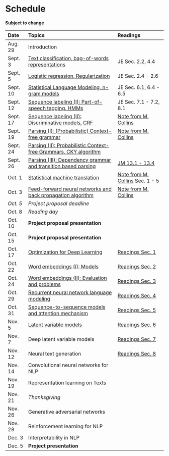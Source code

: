 # Schedule

**Subject to change**

| Date | Topics | Readings |
|:-------------|:-----|:---- |
| Aug. 29 | Introduction | |
| Sept. 3 | [Text classification, bag-of-words representations](slides/lecture-02.pdf) | JE Sec. 2.2, 4.4|
| Sept. 5 | [Logistic regression, Regularization](slides/lecture-03.pdf) | JE Sec. 2.4 - 2.6|
| Sept. 10 | [Statistical Language Modeling, n-gram models](slides/lecture-04.pdf) | JE Sec. 6.1, 6.4 - 6.5|
| Sept. 12 | [Sequence labeling (I): Part-of-speech tagging, HMMs](slides/lecture-05.pdf) | JE Sec. 7.1 - 7.2, 8.1|
| Sept. 17 | [Sequence labeling (II): Discriminative models, CRF](slides/lecture-06.pdf) | [Note from M. Collins](http://www.cs.columbia.edu/~mcollins/crf.pdf) |
| Sept. 19 | [Parsing (I): (Probabilistic) Context-free grammar](slides/lecture-07.pdf) | [Note from M. Collins](http://www.cs.columbia.edu/~mcollins/courses/nlp2011/notes/pcfgs.pdf)|
| Sept. 24 | [Parsing (II): Probabilistic Context-free Grammars, CKY algorithm](slides/lecture-08.pdf) | |
| Sept. 26 | [Parsing (III): Dependency grammar and transition based parsing](slides/lecture-09.pdf) | [JM 13.1 - 13.4](https://web.stanford.edu/%7Ejurafsky/slp3/13.pdf) |
| Oct. 1 | [Statistical machine translation](slides/lecture-10.pdf) | [Note from M. Collins](http://www.cs.columbia.edu/~mcollins/courses/nlp2011/notes/ibm12.pdf) Sec. 1 - 5 |
| Oct. 3 | [Feed-forward neural networks and back propagation algorithm](slides/lecture-11.pdf) | [Note from M. Collins](http://www.cs.columbia.edu/~mcollins/ff.pdf) |
| *Oct. 5* | *Project proposal deadline* | |
| Oct. 8 | *Reading day*  | |
| Oct. 10 | **Project proposal presentation** | |
| Oct. 15 | **Project proposal presentation** | |
| Oct. 17 | [Optimization for Deep Learning](slides/lecture-12.pdf) | [Readings Sec. 1](readings.md) |
| Oct. 22 | [Word embeddings (I): Models](slides/lecture-13.pdf)  | [Readings Sec. 2](readings.md) |
| Oct. 24 | [Word embeddings (II): Evaluation and problems](slides/lecture-14.pdf)  | [Readings Sec. 3](readings.md) |
| Oct. 29 | [Recurrent neural network language modeling](slides/lecture-15.pdf) | [Readings Sec. 4](readings.md) |
| Oct. 31 | [Sequence-to-sequence models and attention mechanism](slides/lecture-16.pdf) | [Readings Sec. 5](readings.md) |
| Nov. 5 | [Latent variable models](slides/lecture-17.pdf) | [Readings Sec. 6](readings.md) |
| Nov. 7 | Deep latent variable models | [Readings Sec. 7](readings.md) |
| Nov. 12 | Neural text generation | [Readings Sec. 8](readings.md) |
| Nov. 14 | Convolutional neural networks for NLP | |
| Nov. 19 | Representation learning on Texts | |
| Nov. 21 | *Thanksgiving* | |
| Nov. 26 | Generative adversarial networks| |
| Nov. 28 | Reinforcement learning for NLP  | |
| Dec. 3 | Interpretability in NLP| |
| Dec. 5 | **Project presentation** | |
